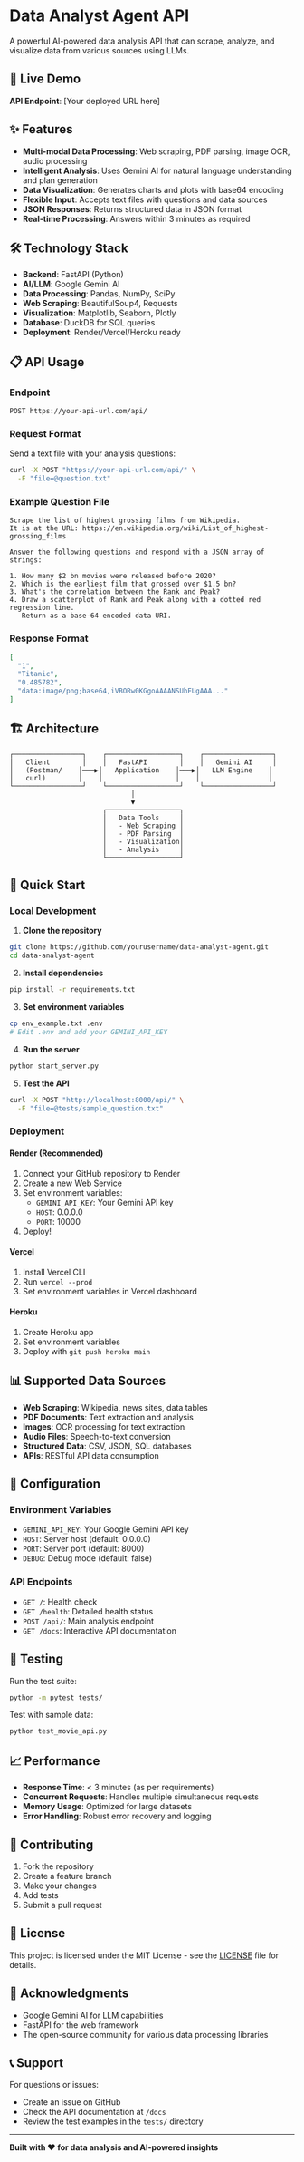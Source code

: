 # Data Analyst Agent API

A powerful AI-powered data analysis API that can scrape, analyze, and visualize data from various sources using LLMs.

## 🚀 Live Demo

**API Endpoint**: [Your deployed URL here]

## ✨ Features

- **Multi-modal Data Processing**: Web scraping, PDF parsing, image OCR, audio processing
- **Intelligent Analysis**: Uses Gemini AI for natural language understanding and plan generation
- **Data Visualization**: Generates charts and plots with base64 encoding
- **Flexible Input**: Accepts text files with questions and data sources
- **JSON Responses**: Returns structured data in JSON format
- **Real-time Processing**: Answers within 3 minutes as required

## 🛠️ Technology Stack

- **Backend**: FastAPI (Python)
- **AI/LLM**: Google Gemini AI
- **Data Processing**: Pandas, NumPy, SciPy
- **Web Scraping**: BeautifulSoup4, Requests
- **Visualization**: Matplotlib, Seaborn, Plotly
- **Database**: DuckDB for SQL queries
- **Deployment**: Render/Vercel/Heroku ready

## 📋 API Usage

### Endpoint
```
POST https://your-api-url.com/api/
```

### Request Format
Send a text file with your analysis questions:

```bash
curl -X POST "https://your-api-url.com/api/" \
  -F "file=@question.txt"
```

### Example Question File
```
Scrape the list of highest grossing films from Wikipedia.
It is at the URL: https://en.wikipedia.org/wiki/List_of_highest-grossing_films

Answer the following questions and respond with a JSON array of strings:

1. How many $2 bn movies were released before 2020?
2. Which is the earliest film that grossed over $1.5 bn?
3. What's the correlation between the Rank and Peak?
4. Draw a scatterplot of Rank and Peak along with a dotted red regression line.
   Return as a base-64 encoded data URI.
```

### Response Format
```json
[
  "1",
  "Titanic",
  "0.485782",
  "data:image/png;base64,iVBORw0KGgoAAAANSUhEUgAAA..."
]
```

## 🏗️ Architecture

```
┌─────────────────┐    ┌──────────────────┐    ┌─────────────────┐
│   Client        │    │   FastAPI        │    │   Gemini AI     │
│   (Postman/    │───▶│   Application    │───▶│   LLM Engine    │
│   curl)        │    │                  │    │                 │
└─────────────────┘    └──────────────────┘    └─────────────────┘
                              │
                              ▼
                       ┌──────────────────┐
                       │   Data Tools     │
                       │   - Web Scraping │
                       │   - PDF Parsing  │
                       │   - Visualization│
                       │   - Analysis     │
                       └──────────────────┘
```

## 🚀 Quick Start

### Local Development

1. **Clone the repository**
```bash
git clone https://github.com/yourusername/data-analyst-agent.git
cd data-analyst-agent
```

2. **Install dependencies**
```bash
pip install -r requirements.txt
```

3. **Set environment variables**
```bash
cp env_example.txt .env
# Edit .env and add your GEMINI_API_KEY
```

4. **Run the server**
```bash
python start_server.py
```

5. **Test the API**
```bash
curl -X POST "http://localhost:8000/api/" \
  -F "file=@tests/sample_question.txt"
```

### Deployment

#### Render (Recommended)
1. Connect your GitHub repository to Render
2. Create a new Web Service
3. Set environment variables:
   - `GEMINI_API_KEY`: Your Gemini API key
   - `HOST`: 0.0.0.0
   - `PORT`: 10000
4. Deploy!

#### Vercel
1. Install Vercel CLI
2. Run `vercel --prod`
3. Set environment variables in Vercel dashboard

#### Heroku
1. Create Heroku app
2. Set environment variables
3. Deploy with `git push heroku main`

## 📊 Supported Data Sources

- **Web Scraping**: Wikipedia, news sites, data tables
- **PDF Documents**: Text extraction and analysis
- **Images**: OCR processing for text extraction
- **Audio Files**: Speech-to-text conversion
- **Structured Data**: CSV, JSON, SQL databases
- **APIs**: RESTful API data consumption

## 🔧 Configuration

### Environment Variables
- `GEMINI_API_KEY`: Your Google Gemini API key
- `HOST`: Server host (default: 0.0.0.0)
- `PORT`: Server port (default: 8000)
- `DEBUG`: Debug mode (default: false)

### API Endpoints
- `GET /`: Health check
- `GET /health`: Detailed health status
- `POST /api/`: Main analysis endpoint
- `GET /docs`: Interactive API documentation

## 🧪 Testing

Run the test suite:
```bash
python -m pytest tests/
```

Test with sample data:
```bash
python test_movie_api.py
```

## 📈 Performance

- **Response Time**: < 3 minutes (as per requirements)
- **Concurrent Requests**: Handles multiple simultaneous requests
- **Memory Usage**: Optimized for large datasets
- **Error Handling**: Robust error recovery and logging

## 🤝 Contributing

1. Fork the repository
2. Create a feature branch
3. Make your changes
4. Add tests
5. Submit a pull request

## 📄 License

This project is licensed under the MIT License - see the [LICENSE](LICENSE) file for details.

## 🙏 Acknowledgments

- Google Gemini AI for LLM capabilities
- FastAPI for the web framework
- The open-source community for various data processing libraries

## 📞 Support

For questions or issues:
- Create an issue on GitHub
- Check the API documentation at `/docs`
- Review the test examples in the `tests/` directory

---

**Built with ❤️ for data analysis and AI-powered insights** 